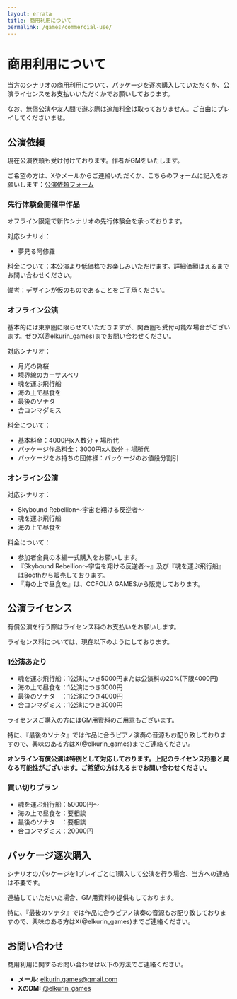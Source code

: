 ```yaml
---
layout: errata
title: 商用利用について
permalink: /games/commercial-use/
---
```


<div class="commercial-use-page">
  <h1>商用利用について</h1>
  <p>当方のシナリオの商用利用について、パッケージを逐次購入していただくか、公演ライセンスをお支払いいただくかでお願いしております。</p>
  <p>なお、無償公演や友人間で遊ぶ際は追加料金は取っておりません。ご自由にプレイしてくださいませ。</p>

  <!-- 公演依頼 -->
  <section id="request">
    <h2>公演依頼</h2>
    <p>現在公演依頼も受け付けております。作者がGMをいたします。</p>
    <p>ご希望の方は、Xやメールからご連絡いただくか、こちらのフォームに記入をお願いします：<a
    href="https://docs.google.com/forms/d/e/1FAIpQLSdvYiCCpnGYRWRMhR2xolNbq435mh-z5PGKnVXLRX3-8yxRJA/viewform?usp=dialog">公演依頼フォーム</a></p>
    <h3>先行体験会開催中作品</h3>
    <p>オフライン限定で新作シナリオの先行体験会を承っております。</p>
    <p>対応シナリオ：</p>
    <ul>
      <li>夢見る阿修羅</li>
    </ul>
    <p>料金について：本公演より低価格でお楽しみいただけます。詳細価額はえるまでお問い合わせください。</p>
    <p>備考：デザインが仮のものであることをご了承ください。</p>
    <h3>オフライン公演</h3>
    <p>基本的には東京圏に限らせていただきますが、関西圏も受付可能な場合がございます。ぜひX(@elkurin_games)までお問い合わせください。</p>
    <p>対応シナリオ：</p>
    <ul>
      <li>月光の偽桜</li>
      <li>境界線のカーサスベリ</li>
      <li>魂を運ぶ飛行船</li>
      <li>海の上で昼食を</li>
      <li>最後のソナタ</li>
      <li>合コンマダミス</li>
    </ul>
    <p>料金について：</p>
    <ul>
      <li>基本料金：4000円x人数分 + 場所代</li>
      <li>パッケージ作品料金：3000円x人数分 + 場所代</li>
      <li>バッケージをお持ちの団体様：パッケージのお値段分割引</li>
    </ul>
    <h3>オンライン公演</h3>
    <p>対応シナリオ：</p>
    <ul>
      <li>Skybound Rebellion〜宇宙を翔ける反逆者〜</li>
      <li>魂を運ぶ飛行船</li>
      <li>海の上で昼食を</li>
    </ul>
    <p>料金について：</p>
    <ul>
      <li>参加者全員の本編一式購入をお願いします。</li>
      <li>『Skybound Rebellion〜宇宙を翔ける反逆者〜』及び『魂を運ぶ飛行船』はBoothから販売しております。</li>
      <li>『海の上で昼食を』は、CCFOLIA GAMESから販売しております。</li>
    </ul>
  </section>

  <!-- 公演ライセンス -->
  <section id="license">
    <h2>公演ライセンス</h2>
    <p>有償公演を行う際はライセンス料のお支払いをお願いします。</p>
    <p>ライセンス料については、現在以下のようにしております。</p>
    <h3>1公演あたり</h3>
    <ul>
      <li>魂を運ぶ飛行船：1公演につき5000円または公演料の20%(下限4000円)</li>
      <li>海の上で昼食を：1公演につき3000円</li>
      <li>最後のソナタ　：1公演につき4000円</li>
      <li>合コンマダミス：1公演につき3000円</li>
    </ul>
    <p>ライセンスご購入の方にはGM用資料のご用意もございます。</p>
    <p>特に、『最後のソナタ』では作品に合うピアノ演奏の音源もお配り致しておりますので、興味のある方はX(@elkurin_games)までご連絡ください。</p>
    <p><strong>オンライン有償公演は特例として対応しております。上記のライセンス形態と異なる可能性がございます。ご希望の方はえるまでお問い合わせください。</strong></p>
    <h3>買い切りプラン</h3>
    <ul>
      <li>魂を運ぶ飛行船：50000円〜</li>
      <li>海の上で昼食を：要相談</li>
      <li>最後のソナタ　：要相談</li>
      <li>合コンマダミス：20000円</li>
    </ul>
  </section>

  <!-- パッケージ逐次購入 -->
  <section id="purchase">
    <h2>パッケージ逐次購入</h2>
    <p>シナリオのパッケージを1プレイごとに1購入して公演を行う場合、当方への連絡は不要です。</p>
    <p>連絡していただいた場合、GM用資料の提供もしております。</p>
    <p>特に、『最後のソナタ』では作品に合うピアノ演奏の音源もお配り致しておりますので、興味のある方はX(@elkurin_games)までご連絡ください。</p>
  </section>

  <!-- お問い合わせ -->
  <section id="contact">
    <h2>お問い合わせ</h2>
    <p>商用利用に関するお問い合わせは以下の方法でご連絡ください。</p>
    <ul>
      <li><strong>メール:</strong> <a href="mailto:elkurin.games@gmail.com">elkurin.games@gmail.com</a></li>
      <li><strong>XのDM:</strong> <a href="https://twitter.com/elkurin_games" target="_blank">@elkurin_games</a></li>
    </ul>
  </section>
</div>

